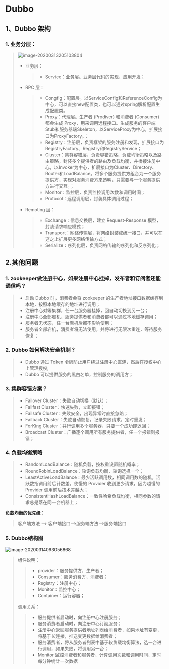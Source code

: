 # Dubbo

## 1、Dubbo 架构

### 1. 业务分层：

> ![image-20200313205103804](C:\Users\admin\AppData\Roaming\Typora\typora-user-images\image-20200313205103804.png)
>
> + 业务层：
>
>   > + Service：业务层。业务层代码的实现，应用开发；
>
> + RPC 层：
>
>   > + Congfig：配置层。以ServiceConfig和ReferenceConfig为中心，可以直接new配置类，也可以通过spring解析配置生成配置类。
>   > + Proxy：代理层。生产者 (Prodiver) 和消费者 (Consumer) 都会生成 Proxy，用来调用远程接口。生成服务的客户端Stub和服务器端Skeleton，以ServiceProxy为中心，扩展接口为ProxyFactory。；
>   > + Registry：注册层，负责框架的服务注册和发现，扩展接口为RegistryFactory、Registry和RegistryService；
>   > + Cluster：集群容错层，负责容错策略、负载均衡策略以及路由策略，封装多个提供者的路由及负载均衡，并桥接注册中心，以Invoker为中心，扩展接口为Cluster、Directory、Router和LoadBalance。将多个服务提供方组合为一个服务提供方，实现对服务消费方来透明，只需要与一个服务提供方进行交互。；
>   > + Monitor：监控层，负责监控调用次数和调用时间；
>   > + Protocol：远程调用层，封装具体调用过程；
>
> + Remoting 层：
>
>   > + Exchange：信息交换层，建立 Request-Response 模型，封装请求响应模式；
>   > + Transport：网络传输层，将网络封装成统一接口，并可以在这之上扩展更多网络传输方式；
>   > + Serialize：序列化层，负责网络传输的序列化和反序列化；

## 2.其他问题

### 1. zookeeper做注册中心，如果注册中心挂掉，发布者和订阅者还能通信吗？

> + 启动 Dubbo 时，消费者会将 zookeeper 的生产者地址接口数据缓存到本地，按照本地缓存的地址进行调用；
> + 注册中心对等集群，任一台服务器挂掉，回自动切换到另一台；
> + 注册中心全部宕机，服务提供者和消费者都可以通过本地缓存调用；
> + 服务者无状态，任一台宕机后都不影响使用；
> + 服务者全部宕机，消费者将无法使用，并将进行无限次重连，等待服务恢复；

### 2. Dubbo 如何解决安全机制？

> + Dubbo 通过 Token 令牌防止用户绕过注册中心直连，然后在授权中心上管理授权;
> + Dubbo 可以提供服务的黑白名单，控制服务的调用方；

### 3. 集群容错方案？

> + Failover Cluster：失败自动切换（默认）；
> + Failfast Cluster：快速失败，立即报错；
> + Failsafe Cluster：失败安全，出现异常时直接忽略；
> + Failback Cluster：失败自动恢复，记录失败请求，定时重发；
> + ForKing Cluster：并行调用多个服务器，只要一个成功即返回；
> + Broadcast Cluster：广播逐个调用所有服务提供者，任一个报错则报错；

### 4. 负载均衡策略

> + RandomLoadBalance：随机负载，按权重设置随机概率；
> + RoundRobinLoadBalance：轮询负载均衡，轮询选择一个；
> + LeastActiveLoadBalance：最少活跃调用数，相同调用数的随机。活跃数指调用前后计数差。使慢的 Provider 收到更少请求，因为越慢的 Provider 调用前后技术差越大；
> + ConsistentHashLoadBalance：一致性哈希负载均衡，相同参数的请求总是落在同一台机器上；

**负载均衡的优先级：**

>客户端方法 --> 客户端接口-->服务端方法-->服务端接口

### 5. Dubbo结构图

![image-20200314093056868](C:\Users\admin\AppData\Roaming\Typora\typora-user-images\image-20200314093056868.png)

> 组件说明：
>
> > + provider：服务提供方，生产者；
> > + Consumer：服务消费方，消费者；
> > + Registry：注册中心；
> > + Monitor：监控中心；
> > + Container：运行容器；
>
> 调用关系：
>
> > + 服务提供者启动时，向注册中心注册服务；
> > + 服务消费者启动时，向注册中心订阅服务；
> > + 注册中心返回服务提供者地址列表给消费者，如果地址有变更，将基于长连接，推送变更数据给消费者；
> > + 服务消费者，将从服务者列表中基于软负载均衡算法，选一台进行调用，如果失败，将调用另一台；
> > + Monitor 监控消费者和服务者，计算调用次数和调用时间，定时每分钟统计一次数据
